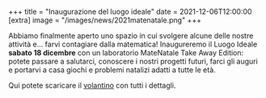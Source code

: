 +++
title = "Inaugurazione del luogo ideale"
date = 2021-12-06T12:00:00
[extra]
image = "/images/news/2021matenatale.png"
+++

Abbiamo finalmente aperto uno spazio in cui svolgere alcune delle nostre attività e... farvi contagiare dalla matematica!
Inaugureremo il Luogo Ideale **sabato 18 dicembre** con un laboratorio MateNatale Take Away Edition: 
potete passare a salutarci, conoscere i nostri progetti futuri, farci gli auguri e portarvi a casa 
giochi e problemi natalizi adatti a tutte le età. 

Qui potete scaricare il [volantino][1] con tutti i dettagli.

[1]: /volantini/2021matenatale.pdf
